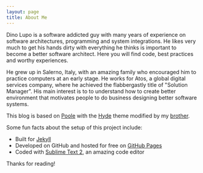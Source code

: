 ```yaml
---
layout: page
title: About Me
---
```


<p class="message">
  Dino Lupo is a software addicted guy with many years of experience on software architectures, programming and system integrations. He likes very much to get his hands dirty with everything he thinks is important to become a better software architect. Here you will find code, best practices and worthy experiences.
</p>

He grew up in Salerno, Italy, with an amazing family who encouraged him to practice computers at an early stage. 
He works for Atos, a global digital services company, where he achieved the flabbergastly title of "Solution Manager".
His main interest is to to understand how to create better environment that motivates people to do business designing better software systems.  


This blog is based on [Poole](https://github.com/poole/poole) with the [Hyde](http://hyde.getpoole.com) theme modified by my [brother](http://www.needanamemusic.com/site/).


Some fun facts about the setup of this project include:

* Built for [Jekyll](http://jekyllrb.com)
* Developed on GitHub and hosted for free on [GitHub Pages](https://pages.github.com)
* Coded with [Sublime Text 2](http://sublimetext.com), an amazing code editor

Thanks for reading!
